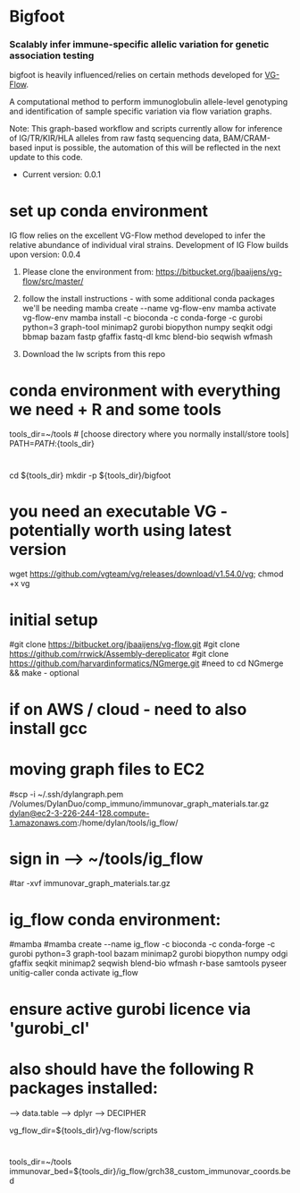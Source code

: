 # Bigfoot
### Scalably infer immune-specific allelic variation for genetic association testing 

bigfoot is heavily influenced/relies on certain methods developed for <a href="https://bitbucket.org/jbaaijens/vg-flow/src/master/">VG-Flow</a>.

A computational method to perform immunoglobulin allele-level genotyping and identification of sample specific variation via flow variation graphs.

Note: This graph-based workflow and scripts currently allow for inference of IG/TR/KIR/HLA alleles from raw fastq sequencing data, BAM/CRAM-based input is possible, the automation of this will be reflected in the next update to this code.

- Current version: 0.0.1

# set up conda environment
IG flow relies on the excellent VG-Flow method developed to infer the relative abundance of individual viral strains. Development of IG Flow builds upon version: 0.0.4
1) Please clone the environment from: https://bitbucket.org/jbaaijens/vg-flow/src/master/
2) follow the install instructions - with some additional conda packages we'll be needing
	mamba create --name vg-flow-env
	mamba activate vg-flow-env
	mamba install -c bioconda -c conda-forge -c gurobi python=3 graph-tool minimap2 gurobi biopython numpy seqkit odgi bbmap bazam fastp gfaffix fastq-dl kmc blend-bio seqwish wfmash

3) Download the Iw scripts from this repo






# conda environment with everything we need + R and some tools
tools_dir=~/tools # [choose directory where you normally install/store tools]
PATH=$PATH:${tools_dir}
#
cd ${tools_dir}
mkdir -p ${tools_dir}/bigfoot
# you need an executable VG - potentially worth using latest version
wget https://github.com/vgteam/vg/releases/download/v1.54.0/vg; chmod +x vg
# initial setup
#git clone https://bitbucket.org/jbaaijens/vg-flow.git
#git clone https://github.com/rrwick/Assembly-dereplicator
#git clone https://github.com/harvardinformatics/NGmerge.git #need to cd NGmerge && make - optional
# if on AWS / cloud - need to also install gcc
# moving graph files to EC2
#scp -i ~/.ssh/dylangraph.pem /Volumes/DylanDuo/comp_immuno/immunovar_graph_materials.tar.gz dylan@ec2-3-226-244-128.compute-1.amazonaws.com:/home/dylan/tools/ig_flow/
# sign in --> ~/tools/ig_flow
#tar -xvf immunovar_graph_materials.tar.gz
# ig_flow conda environment:
#mamba 
#mamba create --name ig_flow -c bioconda -c conda-forge -c gurobi python=3 graph-tool bazam minimap2 gurobi biopython numpy odgi gfaffix seqkit minimap2 seqwish blend-bio wfmash r-base samtools pyseer unitig-caller
conda activate ig_flow
# ensure active gurobi licence via 'gurobi_cl'
# also should have the following R packages installed:
--> data.table
--> dplyr
--> DECIPHER

vg_flow_dir=${tools_dir}/vg-flow/scripts
#
tools_dir=~/tools
immunovar_bed=${tools_dir}/ig_flow/grch38_custom_immunovar_coords.bed


